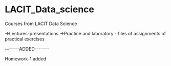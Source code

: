 # LACIT_Data_science

Courses from LACIT Data Science

->Lectures-presentations
->Practice and laboratory - files of assignments of practical exercises

-------ADDED-------

Homework-1 added
